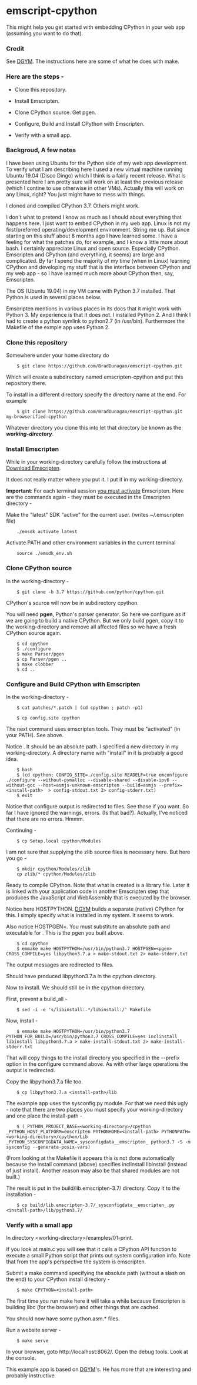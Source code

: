 # emscript-cpython

This might help you get started with embedding CPython in your web app (assuming you want to do that).

### Credit

See [DGYM](https://github.com/dgym/cpython-emscripten). The instructions here are some of what he does with make.

### Here are the steps -

- Clone this repository.

- Install Emscripten.

- Clone CPython source. Get pgen.

- Configure, Build and Install CPython with Emscripten.

- Verify with a small app.

### Backgroud, A few notes

I have been using Ubuntu for the Python side of my web app development. To verify what I am describing here I used a new virtual machine running Ubuntu 19.04 (Disco Dingo) which I think is a fairly recent release. What is presented here I am pretty sure will work on at least the previous release (which I contine to use otherwise in other VMs). Actually this will work on any Linux, right? You just might have to mess with things.

I cloned and compiled CPython 3.7. Others might work.

I don't what to pretend I know as much as I should about everything that happens here. I just want to embed CPython in my web app. Linux is not my first/preferred operating/development environment. String me up. But since starting on this stuff about 8 months ago I have learned some. I have a feeling for what the patches do, for example, and I know a little more about bash. I certainly appreciate Linux and open source. Especially CPython. Emscripten and CPython (and everything, it seems) are large and complicated. By far I spend the majority of my time (when in Linux) learning CPython and developing my stuff that is the interface between CPython and my web app - so I have learned much more about CPython then, say, Emscripten. 

The OS (Ubuntu 19.04) in my VM came with Python 3.7 installed. That Python is used in several places below.

Emscripten mentions in various places in its docs that it might work with Python 3. My experience is that it does not. I installed Python 2. And I think I had to create a python symlink to python2.7 (in /usr/bin). Furthermore the Makefile of the exmple app uses Python 2.


### Clone this repository

Somewhere under your home directory do
```
    $ git clone https://github.com/BradDunagan/emscript-cpython.git
```
Which will create a subdirectory named emscripten-cpython and put this repository there.

To install in a different directory specify the directory name at the end. For example
```
    $ git clone https://github.com/BradDunagan/emscript-cpython.git my-browserified-cpython
```
Whatever directory you clone this into let that directory be known as the **_working-directory_**.

### Install Emscripten

While in your working-directory carefully follow the instructions at [Download Emscripten](https://emscripten.org/docs/getting_started/downloads.html).

It does not really matter where you put it. I put it in my working-directory.

**Important**: For each terminal session [you must activate](https://emscripten.org/docs/getting_started/downloads.html) Emscripten. Here are the commands again - they must be executed in the Emscripten directory -

Make the "latest" SDK "active" for the current user. (writes ~/.emscripten file)
```
    ./emsdk activate latest
```
Activate PATH and other environment variables in the current terminal
```
    source ./emsdk_env.sh
```

### Clone CPython source

In the working-directory -

```
    $ git clone -b 3.7 https://github.com/python/cpython.git
```

CPython's source will now be in subdirectory cpython.

You will need **pgen**, Python's parser generator. So here we configure as if we are going to build a native CPython. But we only build pgen, copy it to the working-directory and remove all affected files so we have a fresh CPython source again.

```
    $ cd cpython
    $ ./configure
    $ make Parser/pgen
    $ cp Parser/pgen ..
    $ make clobber
    $ cd ..
```

### Configure and Build CPython with Emscripten

In the working-directory -

```
    $ cat patches/*.patch | (cd cpython ; patch -p1)
```

```
    $ cp config.site cpython
```

The next command uses emscripten tools. They must be "activated" (in your PATH).  See above.

Notice <install-path>. It should be an absolute path. I specified a new directory in my working-directory. A directory name with "install" in it is probably a good idea.
    
```
    $ bash
    $ (cd cpython; CONFIG_SITE=./config.site READELF=true emconfigure ./configure --without-pymalloc --disable-shared --disable-ipv6 --without-gcc --host=asmjs-unknown-emscripten --build=asmjs --prefix=<install-path>  > config-stdout.txt 2> config-stderr.txt)
    $ exit
```

Notice that configure output is redirected to files. See those if you want. So far I have ignored the warnings, errors. (Is that bad?). Actually, I've noticed that there are no errors. Hmmm.

Continuing -

```
    $ cp Setup.local cpython/Modules
```

I am not sure that supplying the zlib source files is necessary here. But here you go -

```
    $ mkdir cpython/Modules/zlib
    cp zlib/* cpython/Modules/zlib
```

Ready to compile CPython. Note that what is created is a library file. Later it is linked with your application code in another Emscripten step that produces the JavaScript and WebAssembly that is executed by the browser.

Notice here HOSTPYTHON. [DGYM](https://github.com/dgym/cpython-emscripten) builds a separate (native) CPython for this. I simply specify what is installed in my system. It seems to work.

Also notice HOSTPGEN=<pgen>. You must substitute an absolute path and executable for <pgen>. This is the pgen you built above.

```
    $ cd cpython
    $ emmake make HOSTPYTHON=/usr/bin/python3.7 HOSTPGEN=<pgen> CROSS_COMPILE=yes libpython3.7.a > make-stdout.txt 2> make-stderr.txt

```
The output messages are redirected to files.

Should have produced libpython3.7.a in the cpython directory.

Now to install. We should still be in the cpython directory.

First, prevent a build_all -

```
    $ sed -i -e 's/libinstall:.*/libinstall:/' Makefile
```

Now, install -

```
    $ emmake make HOSTPYTHON=/usr/bin/python3.7 PYTHON_FOR_BUILD=/usr/bin/python3.7 CROSS_COMPILE=yes inclinstall libinstall libpython3.7.a > make-install-stdout.txt 2> make-install-stderr.txt
```
That will copy things to the install directory you specified in the --prefix option in the configure command above.  As with other large operations the output is redirected.

Copy the libpython3.7.a file too.

```
    $ cp libpython3.7.a <install-path>/lib
```

The example app uses the sysconfig.py module. For that we need this ugly - note that there are two places you must specify your working-directory and one place the install-path -

```
    $ (_PYTHON_PROJECT_BASE=<working-directory>/cpython _PYTHON_HOST_PLATFORM=emscripten PYTHONHOME=<install-path> PYTHONPATH=<working-directory>/cpython/Lib _PYTHON_SYSCONFIGDATA_NAME=_sysconfigdata__emscripten_ python3.7 -S -m sysconfig --generate-posix-vars)
```

(From looking at the Makefile it appears this is not done automatically because the install command (above) specifies  inclinstall libinstall (instead of just install).  Another reason may also be that shared modules are not built.)

The result is put in the build/lib.emscripten-3.7/ directory. Copy it to the installation -

```
    $ cp build/lib.emscripten-3.7/_sysconfigdata__emscripten_.py <install-path>/lib/python3.7/
```

### Verify with a small app

In directory \<working-directory\>/examples/01-print.

If you look at main.c you will see that it calls a CPython API function to execute a small Python script that prints out system configuration info. Note that from the app's perspective the system is emscripten.

Submit a make command specifying the absolute path (without a slash on the end) to your CPython install directory -

```
    $ make CPYTHON=<install-path>
```

The first time you run make here it will take a while because Emscripten is building libc (for the browser) and other things that are cached.

You should now have some python.asm.* files.

Run a website server -

```
    $ make serve
```

In your browser, goto http://localhost:8062/. Open the debug tools. Look at the console.

This example app is based on [DGYM](https://github.com/dgym/cpython-emscripten)'s. He has more that are interesting and probably instructive.
